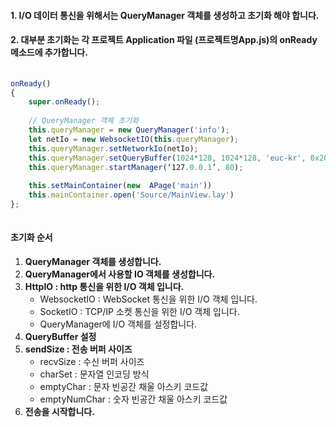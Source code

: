 #### 1. I/O 데이터 통신을 위해서는 QueryManager 객체를 생성하고 초기화 해야 합니다. 
 
 
#### 2. 대부분 초기화는 각 프로젝트 Application 파일 (프로젝트명App.js)의 onReady 메소드에 추가합니다. 
 
```javascript
 
onReady() 
{ 
    super.onReady(); 
 
    // QueryManager 객체 초기화 
    this.queryManager = new QueryManager('info'); 
    let netIo = new WebsocketIO(this.queryManager);  
    this.queryManager.setNetworkIo(netIo); 
    this.queryManager.setQueryBuffer(1024*128, 1024*128, 'euc-kr', 0x20, 0x30); 
    this.queryManager.startManager(‘127.0.0.1’, 80); 
 
    this.setMainContainer(new  APage('main'))
	this.mainContainer.open('Source/MainView.lay')
};  
 
``` 
 
#### 초기화 순서 

1. **QueryManager 객체를 생성합니다.**
1. **QueryManager에서 사용할 IO 객체를 생성합니다.** 
2. **HttpIO : http 통신을 위한 I/O 객체 입니다.** 
    * WebsocketIO : WebSocket 통신을 위한 I/O 객체 입니다. 
    * SocketIO : TCP/IP 소켓 통신을 위한 I/O 객체 입니다. 
    * QueryManager에 I/O 객체를 설정합니다. 
3. **QueryBuffer 설정** 
4. **sendSize : 전송 버퍼 사이즈** 
    * recvSize : 수신 버퍼 사이즈 
    * charSet : 문자열 인코딩 방식 
    * emptyChar : 문자 빈공간 채울 아스키 코드값 
    * emptyNumChar : 숫자 빈공간 채울 아스키 코드값 
5. **전송을 시작합니다.**  

 
 